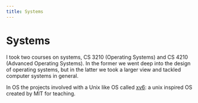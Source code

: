 ```yaml
---
title: Systems
---
```


# Systems

I took two courses on systems, CS 3210 (Operating Systems) and CS 4210 (Advanced Operating Systems). In the former we went deep into the design of operating systems, but in the latter we took a larger view and tackled computer systems in general.

In OS the projects involved with a Unix like OS called [xv6](https://pdos.csail.mit.edu/6.828/2012/xv6.html): a unix inspired OS created by MIT for teaching.

